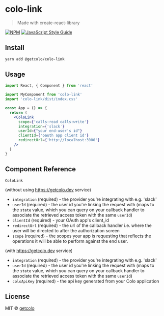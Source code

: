 # colo-link

> Made with create-react-library

[![NPM](https://img.shields.io/npm/v/colo-link.svg)](https://www.npmjs.com/package/colo-link) [![JavaScript Style Guide](https://img.shields.io/badge/code_style-standard-brightgreen.svg)](https://standardjs.com)

## Install

```bash
yarn add @getcolo/colo-link
```

## Usage

```jsx
import React, { Component } from 'react'

import MyComponent from 'colo-link'
import 'colo-link/dist/index.css'

const App = () => {
  return (
    <ColoLink
      scope={'calls:read calls:write'}
      integration={'slack'}
      userId={"your end-user's id"}
      clientId={'oauth app client id'}
      redirectUrl={'http://localhost:3000'}
    />
  )
}
```

## Component Reference

`ColoLink`

(without using https://getcolo.dev service)

- `integration` (required) - the provider you're integrating with e.g. 'slack'
- `userId` (required) - the user id you're linking the request with (maps to the `state` value, which you can query on your callback handler to associate the retrieved access token with the same `userId`)
- `clientId` (required) - your OAuth app's client_id 
- `redirectUrl` (required) - the url of the callback handler i.e. where the user will be directed to after the authorization screen
- `scope` (required) - the scopes your app is requesting that reflects the operations it will be able to perform against the end user. 

(with https://getcolo.dev service)

- `integration` (required) - the provider you're integrating with e.g. 'slack'
- `userId` (required) - the user id you're linking the request with (maps to the `state` value, which you can query on your callback handler to associate the retrieved access token with the same `userId`)
- `coloApiKey` (required) - the api key generated from your Colo application


## License

MIT © [getcolo](https://github.com/getcolo)
